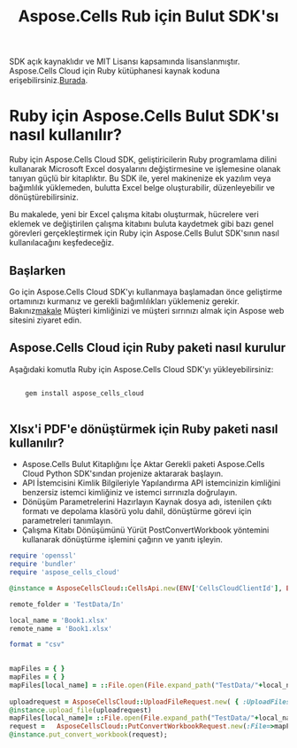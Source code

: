 ﻿---
title: Aspose.Cells Rub için Bulut SDK'sı
second_title: Aspose.Cells Cloud Documen
type: docs
url: /tr/available-sdks/aspose-cells-cloud-ruby/
description: Aspose.Cells Bulut, oluşturma, dönüştürme, birleştirme, bölme, koruma, iç nesne işlemleri vb. için Excel'i destekler
weight: 30
kwords: Excel, Office Cloud, REST API, Elektronik Tablo, PDF, CSV, Json, Markdwon, Ruby
---
 SDK açık kaynaklıdır ve MIT Lisansı kapsamında lisanslanmıştır. Aspose.Cells Cloud için Ruby kütüphanesi kaynak koduna erişebilirsiniz.[Burada](https://github.com/aspose-cells-cloud/aspose-cells-cloud-ruby).

# **Ruby için Aspose.Cells Bulut SDK'sı nasıl kullanılır?**

Ruby için Aspose.Cells Cloud SDK, geliştiricilerin Ruby programlama dilini kullanarak Microsoft Excel dosyalarını değiştirmesine ve işlemesine olanak tanıyan güçlü bir kitaplıktır. Bu SDK ile, yerel makinenize ek yazılım veya bağımlılık yüklemeden, bulutta Excel belge oluşturabilir, düzenleyebilir ve dönüştürebilirsiniz.

Bu makalede, yeni bir Excel çalışma kitabı oluşturmak, hücrelere veri eklemek ve değiştirilen çalışma kitabını buluta kaydetmek gibi bazı genel görevleri gerçekleştirmek için Ruby için Aspose.Cells Bulut SDK'sının nasıl kullanılacağını keşfedeceğiz.

## Başlarken

 Go için Aspose.Cells Cloud SDK'yı kullanmaya başlamadan önce geliştirme ortamınızı kurmanız ve gerekli bağımlılıkları yüklemeniz gerekir. Bakınız[makale](https://docs.aspose.cloud/cells/quickstart/) Müşteri kimliğinizi ve müşteri sırrınızı almak için Aspose web sitesini ziyaret edin.

## Aspose.Cells Cloud için Ruby paketi nasıl kurulur

Aşağıdaki komutla Ruby için Aspose.Cells Cloud SDK'yı yükleyebilirsiniz:

```bash

    gem install aspose_cells_cloud
  
 ```

## Xlsx'i PDF'e dönüştürmek için Ruby paketi nasıl kullanılır?

- Aspose.Cells Bulut Kitaplığını İçe Aktar
 Gerekli paketi Aspose.Cells Cloud Python SDK'sından projenize aktararak başlayın.
- API İstemcisini Kimlik Bilgileriyle Yapılandırma
 API istemcinizin kimliğini benzersiz istemci kimliğiniz ve istemci sırrınızla doğrulayın.
- Dönüşüm Parametrelerini Hazırlayın
 Kaynak dosya adı, istenilen çıktı formatı ve depolama klasörü yolu dahil, dönüştürme görevi için parametreleri tanımlayın.
- Çalışma Kitabı Dönüşümünü Yürüt
 PostConvertWorkbook yöntemini kullanarak dönüştürme işlemini çağırın ve yanıtı işleyin.

```Ruby
require 'openssl'
require 'bundler'
require 'aspose_cells_cloud'

@instance = AsposeCellsCloud::CellsApi.new(ENV['CellsCloudClientId'], ENV['CellsCloudClientSecret'],'v3.0',ENV['CellsCloudApiBaseUrl'])

remote_folder = 'TestData/In'

local_name = 'Book1.xlsx'
remote_name = 'Book1.xlsx'

format = "csv"

    
mapFiles = { }   
mapFiles = { }               
mapFiles[local_name] = ::File.open(File.expand_path("TestData/"+local_name),"r")  
 
uploadrequest = AsposeCellsCloud::UploadFileRequest.new( { :UploadFiles=>mapFiles,:path=>remote_folder })
@instance.upload_file(uploadrequest)
mapFiles[local_name]= ::File.open(File.expand_path("TestData/"+local_name),"r")
request =   AsposeCellsCloud::PutConvertWorkbookRequest.new(:File=>mapFiles,:format=>format);
@instance.put_convert_workbook(request);


```
